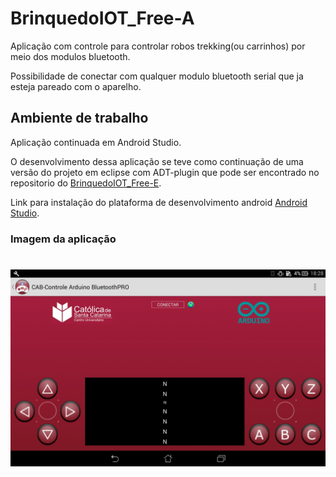﻿# BrinquedoIOT_Free-A
Aplicação com controle para controlar robos trekking(ou carrinhos) por meio dos modulos bluetooth.

Possibilidade de conectar com qualquer modulo bluetooth serial que ja esteja pareado com o aparelho.

## Ambiente de trabalho

Aplicação continuada em Android Studio.

O desenvolvimento dessa aplicação se teve como continuação de uma versão do projeto em eclipse com ADT-plugin que pode ser encontrado no repositorio do
<a href="https://github.com/WickedBotz/BrinquedoIOT_Free-E">BrinquedoIOT_Free-E</a>.

Link para instalação do plataforma de desenvolvimento android <a href="https://developer.android.com/studio/index.html?hl=pt-br">Android Studio</a>.


### Imagem da aplicação

<h1 align="center"><img align="center"  src="https://github.com/WickedBotz/BrinquedoIOT_Free-A/blob/master/Wiki/Home_Fre.jpg" width="800px" height="auto"/></h1>
